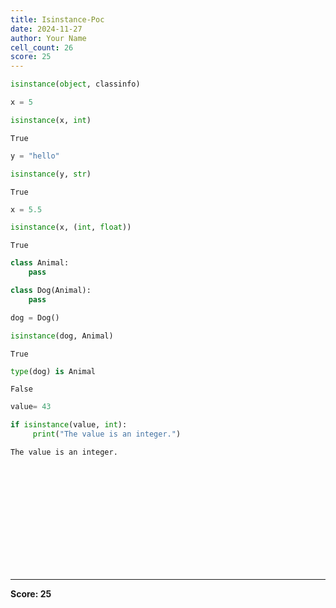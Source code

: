 ```yaml
---
title: Isinstance-Poc
date: 2024-11-27
author: Your Name
cell_count: 26
score: 25
---
```


```python
isinstance(object, classinfo)
```


```python
x = 5
```


```python
isinstance(x, int)
```




    True




```python
y = "hello"
```


```python
isinstance(y, str)
```




    True




```python
x = 5.5
```


```python
isinstance(x, (int, float))
```




    True




```python
class Animal:
    pass

class Dog(Animal):
    pass
```


```python
dog = Dog()
```


```python
isinstance(dog, Animal)
```




    True




```python
type(dog) is Animal
```




    False




```python
value= 43
```


```python
if isinstance(value, int):
     print("The value is an integer.")
```

    The value is an integer.



```python

```


```python

```


```python

```


```python

```


```python

```


```python

```


```python

```


```python

```


```python

```


```python

```


```python

```


```python

```


```python

```


---
**Score: 25**
